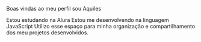 Boas vindas ao meu perfil 
sou Aquiles

Estou estudando na Alura
Estou me desenvolvendo na linguagem JavaScript
Utilizo esse espaço para minha organização e compartilhamento dos meu projetos desenvolvidos.
